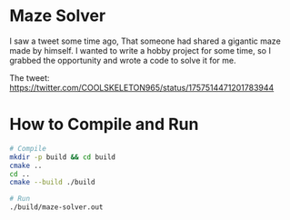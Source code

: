 # Maze Solver

I saw a tweet some time ago, That someone had shared a gigantic maze made by himself. I wanted to write a hobby project for some time, so I grabbed the opportunity and wrote a code to solve it for me.

The tweet: https://twitter.com/COOLSKELETON965/status/1757514471201783944

# How to Compile and Run

```bash
# Compile
mkdir -p build && cd build
cmake ..
cd ..
cmake --build ./build

# Run
./build/maze-solver.out
```
